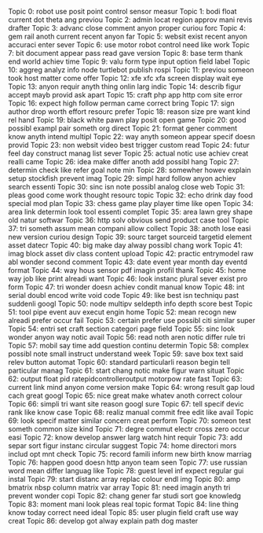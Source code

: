Topic 0: robot use posit point control sensor measur 
Topic 1: bodi float current dot theta ang previou 
Topic 2: admin locat region approv mani revis drafter 
Topic 3: advanc close comment anyon proper curiou forc 
Topic 4: gem rail anoth current recent anyon far 
Topic 5: websit exist recent anyon accuraci enter sever 
Topic 6: use motor robot control need like work 
Topic 7: bit document appear pass read gave version 
Topic 8: base term thank end world achiev time 
Topic 9: valu form type input option field label 
Topic 10: aggreg analyz info node turtlebot publish rospi 
Topic 11: previou someon took host matter come offer 
Topic 12: xfe xfc xfa screen display wait eye 
Topic 13: anyon requir anyth thing onlin larg indic 
Topic 14: describ figur accept mayb provid ask apart 
Topic 15: craft php app http com site error 
Topic 16: expect high follow perman came correct bring
Topic 17: sign author drop worth effort resourc prefer 
Topic 18: reason size pre want kind rel hand 
Topic 19: black white pawn play posit open game 
Topic 20: good possibl exampl pair someth org direct 
Topic 21: format gener comment know anyth intend multipl 
Topic 22: way anyth someon appear specif doesn provid 
Topic 23: non websit video best trigger custom read 
Topic 24: futur feel day construct manag list sever 
Topic 25: actual notic use achiev creat realli came 
Topic 26: idea make differ anoth add possibl hang 
Topic 27: determin check like refer goal note min 
Topic 28: somewher howev explain setup stockfish prevent imag 
Topic 29: simpl hard follow anyon achiev search essenti 
Topic 30: sinc isn note possibl analog close web
Topic 31: pleas good come work thought resourc topic 
Topic 32: echo drink day food special mod plan
Topic 33: chess game play player time like open 
Topic 34: area link determin look tool essenti complet 
Topic 35: area lawn grey shape old natur softwar 
Topic 36: http solv obvious send product case tool 
Topic 37: tri someth assum mean compani allow collect
Topic 38: anoth lose easi new version curiou design 
Topic 39: sourc target sourceid targetid element asset datecr 
Topic 40: big make day alway possibl chang work 
Topic 41: imag block asset div class content upload 
Topic 42: practic entrymodel raw abl wonder second comment 
Topic 43: date event year month day eventd format 
Topic 44: way hous sensor pdf imagin profil thank 
Topic 45: home way job like print alreadi want
Topic 46: look instanc plural sever exist pro form 
Topic 47: tri wonder doesn achiev condit manual know 
Topic 48: int serial doubl encod write void code 
Topic 49: like best isn techniqu past suddenli googl 
Topic 50: node multipv seldepth info depth score best 
Topic 51: tool pipe event auv execut engin home 
Topic 52: mean recogn new alreadi prefer occur fail
Topic 53: certain prefer use possibl citi similar super 
Topic 54: entri set craft section categori page field
Topic 55: sinc look wonder anyon way notic avail 
Topic 56: read noth aren notic differ rule tri 
Topic 57: mobil say time add question continu determin
Topic 58: complex possibl note small instruct understand week
Topic 59: save box text said relev button automat
Topic 60: standard particularli reason begin tell particular manag
Topic 61: start chang notic make figur warn situat 
Topic 62: output float pid ratepidcontrolleroutput motorpow rate fast 
Topic 63: current link mind anyon come version make
Topic 64: wrong result gap loud cach great googl 
Topic 65: nice great make whatev anoth correct colour 
Topic 66: simpli tri want site reason googl sure
Topic 67: tell specif devic rank like know case
Topic 68: realiz manual commit free edit like avail 
Topic 69: look specif matter similar concern creat perform 
Topic 70: someon test someth common size kind 
Topic 71: degre commut electr cross zero occur easi 
Topic 72: know develop answer larg watch hint requir 
Topic 73: add separ sort figur instanc circular suggest 
Topic 74: home directori mors includ opt mnt check 
Topic 75: record famili inform new birth know marriag
Topic 76: happen good doesn http anyon team seen 
Topic 77: use russian word mean differ languag like 
Topic 78: guest level inf expect regular gui instal 
Topic 79: start distanc array replac colour endl img 
Topic 80: amp bmatrix nbsp column matrix var array 
Topic 81: need imagin anyth tri prevent wonder copi
Topic 82: chang gener far studi sort goe knowledg 
Topic 83: moment mani look pleas real topic format 
Topic 84: line thing know today correct need ideal 
Topic 85: user plugin field craft use way creat 
Topic 86: develop got alway explain path dog master 